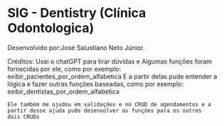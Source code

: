 # SIG - Dentistry (Clínica Odontologica)

Desenvolvido por:José Salustiano Neto Júnior.

Créditos: 
    Usei o chatGPT para tirar dúvidas e
    Algumas funções foram fornecidas por ele, como por exemplo: exibir_pacientes_por_ordem_alfabetica
    E a partir delas pude entender a lógica e fazer outras funções baseadas, como por exemplo: exibir_dentistas_por_ordem_alfabetica

    Ele também me ajudou em validações e no CRUD de agendamentos e a partir desse ajuda pude desenvolver as funções para os outros 
    dois CRUDs